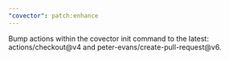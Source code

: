 ```yaml
---
"covector": patch:enhance
---
```


Bump actions within the covector init command to the latest: actions/checkout@v4 and peter-evans/create-pull-request@v6.
